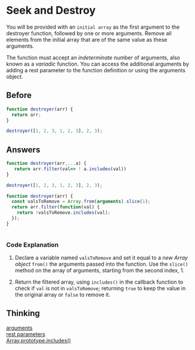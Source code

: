 # Seek and Destroy
You will be provided with an `initial array` as the first argument to the destroyer function, followed by one or more arguments. 
Remove all elements from the initial array that are of the same value as these arguments.

The function must accept an *indeterminate* number of arguments, also known as a *variadic* function. 
You can access the additional arguments by adding a rest parameter to the function definition or using the arguments object.

## Before
```javascript
function destroyer(arr) {
  return arr;
}

destroyer([1, 2, 3, 1, 2, 3], 2, 3);
```
## Answers
```javascript
function destroyer(arr,...a) {
   return arr.filter(val=> ! a.includes(val))
}

destroyer([1, 2, 3, 1, 2, 3], 2, 3);
```
```javascript
function destroyer(arr) {
  const valsToRemove = Array.from(arguments).slice(1);
  return arr.filter(function(val) {
    return !valsToRemove.includes(val);
  });
}
 
```
### Code Explanation
1. Declare a variable named `valsToRemove` and set it equal to a *new Array object* `from()` the arguments passed into the function.
   Use the `slice()` method on the array of arguments, starting from the second index, 1.

2. Return the filtered array, using `includes()` in the callback function to check if `val` is not in `valsToRemove`;
   returning `true` to keep the value in the original array or `false` to remove it.


## Thinking
[arguments](https://forum.freecodecamp.org/t/how-arguments-work-in-javascript-javascript-arguments-guide/14283)</br>
[rest parameters](https://developer.mozilla.org/en-US/docs/Web/JavaScript/Reference/Functions/rest_parameters)</br>
[Array.prototype.includes()](https://developer.mozilla.org/en-US/docs/Web/JavaScript/Reference/Global_Objects/Array/includes)</br>
